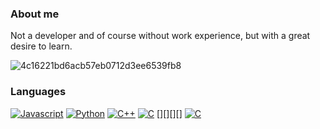 ### About me
Not a developer and of course without work experience, but with a great desire to learn.

![4c16221bd6acb57eb0712d3ee6539fb8](https://user-images.githubusercontent.com/88305133/127818563-1c0a6231-37c4-437f-8866-67ad0c41ca7c.png)

### Languages					
[![Javascript](https://img.shields.io/badge/HTML-FF00FF?style=for-the-badge)](#)
[![Python](https://img.shields.io/badge/CSS-FF00FF?style=for-the-badge)](#)
[![C++](https://img.shields.io/badge/JavaScript-FF00FF?style=for-the-badge)](#)
[![C](https://img.shields.io/badge/C-FF00FF?style=for-the-badge)](#)
[][][][]
[![C](https://img.shields.io/badge/C-FF00FF?style=for-the-badge)](#)
